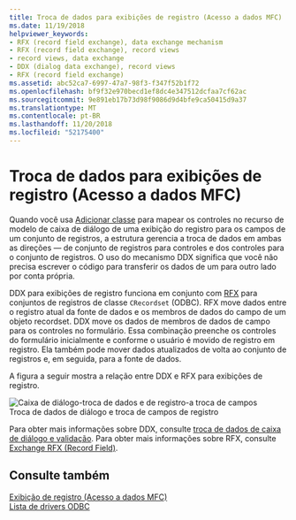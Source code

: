 ```yaml
---
title: Troca de dados para exibições de registro (Acesso a dados MFC)
ms.date: 11/19/2018
helpviewer_keywords:
- RFX (record field exchange), data exchange mechanism
- RFX (record field exchange), record views
- record views, data exchange
- DDX (dialog data exchange), record views
- RFX (record field exchange)
ms.assetid: abc52ca7-6997-47a7-98f3-f347f52b1f72
ms.openlocfilehash: bf9f32e970becd1ef8dc4e347512dcfaa7cf62ac
ms.sourcegitcommit: 9e891eb17b73d98f9086d9d4bfe9ca50415d9a37
ms.translationtype: MT
ms.contentlocale: pt-BR
ms.lasthandoff: 11/20/2018
ms.locfileid: "52175400"
---
```

# <a name="data-exchange-for-record-views---mfc-data-access"></a>Troca de dados para exibições de registro (Acesso a dados MFC)

Quando você usa [Adicionar classe](../mfc/reference/adding-an-mfc-odbc-consumer.md) para mapear os controles no recurso de modelo de caixa de diálogo de uma exibição do registro para os campos de um conjunto de registros, a estrutura gerencia a troca de dados em ambas as direções — de conjunto de registros para controles e dos controles para o conjunto de registros. O uso do mecanismo DDX significa que você não precisa escrever o código para transferir os dados de um para outro lado por conta própria.

DDX para exibições de registro funciona em conjunto com [RFX](../data/odbc/record-field-exchange-rfx.md) para conjuntos de registros de classe `CRecordset` (ODBC).  RFX move dados entre o registro atual da fonte de dados e os membros de dados do campo de um objeto recordset. DDX move os dados de membros de dados de campo para os controles no formulário. Essa combinação preenche os controles do formulário inicialmente e conforme o usuário é movido de registro em registro. Ela também pode mover dados atualizados de volta ao conjunto de registros e, em seguida, para a fonte de dados.

A figura a seguir mostra a relação entre DDX e RFX para exibições de registro.

![Caixa de diálogo&#45;troca de dados e de registro&#45;a troca de campos](../data/media/vc37xt1.gif "caixa de diálogo&#45;registro e troca de dados&#45;a troca de campos")<br/>
Troca de dados de diálogo e troca de campos de registro

Para obter mais informações sobre DDX, consulte [troca de dados de caixa de diálogo e validação](../mfc/dialog-data-exchange-and-validation.md). Para obter mais informações sobre RFX, consulte [Exchange RFX (Record Field)](../data/odbc/record-field-exchange-rfx.md).

## <a name="see-also"></a>Consulte também

[Exibição de registro (Acesso a dados MFC)](../data/record-views-mfc-data-access.md)<br/>
[Lista de drivers ODBC](../data/odbc/odbc-driver-list.md)